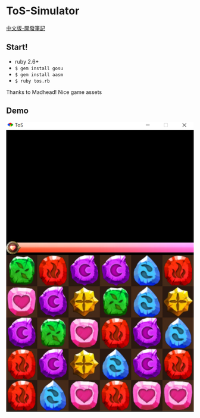 # ToS-Simulator
[中文版-開發筆記](https://hackmd.io/@islu/S1EDMLBKI)

## Start!
* ruby 2.6+
* `$ gem install gosu`
* `$ gem install aasm`
* `$ ruby tos.rb`

Thanks to Madhead! Nice game assets
## Demo
![demo1](demo1.png)
